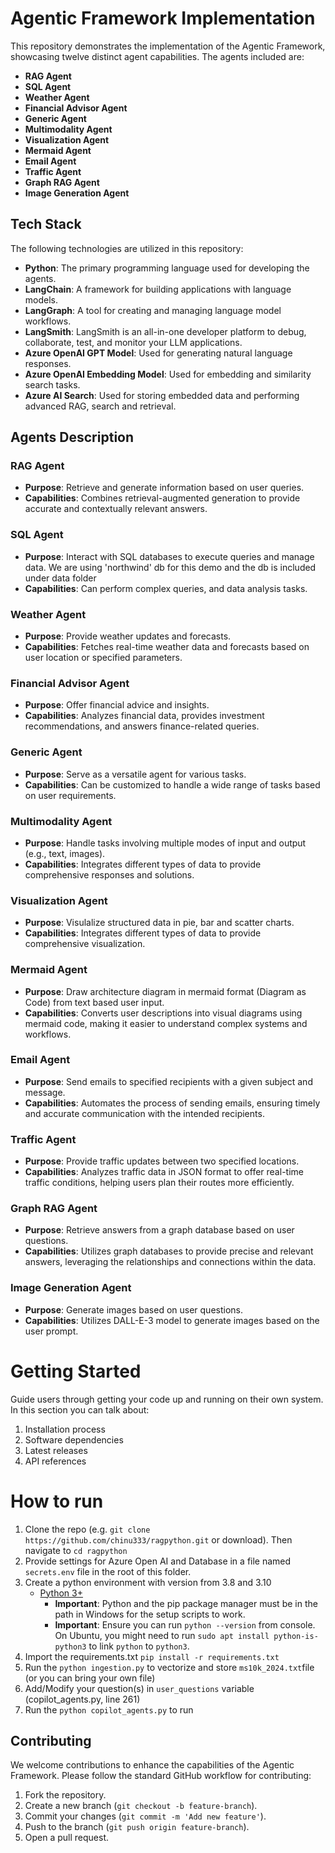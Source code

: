 # Agentic Framework Implementation

This repository demonstrates the implementation of the Agentic Framework, showcasing twelve distinct agent capabilities. The agents included are:

- **RAG Agent**
- **SQL Agent**
- **Weather Agent**
- **Financial Advisor Agent**
- **Generic Agent**
- **Multimodality Agent**
- **Visualization Agent**
- **Mermaid Agent**
- **Email Agent**
- **Traffic Agent**
- **Graph RAG Agent**
- **Image Generation Agent**

## Tech Stack

The following technologies are utilized in this repository:

- **Python**: The primary programming language used for developing the agents.
- **LangChain**: A framework for building applications with language models.
- **LangGraph**: A tool for creating and managing language model workflows.
- **LangSmith**: LangSmith is an all-in-one developer platform to debug, collaborate, test, and monitor your LLM applications.
- **Azure OpenAI GPT Model**: Used for generating natural language responses.
- **Azure OpenAI Embedding Model**: Used for embedding and similarity search tasks.
- **Azure AI Search**: Used for storing embedded data and performing advanced RAG, search and retrieval.

## Agents Description

### RAG Agent
- **Purpose**: Retrieve and generate information based on user queries.
- **Capabilities**: Combines retrieval-augmented generation to provide accurate and contextually relevant answers.

### SQL Agent
- **Purpose**: Interact with SQL databases to execute queries and manage data. We are using 'northwind' db for this demo and the db is included under data folder
- **Capabilities**: Can perform complex queries, and data analysis tasks.

### Weather Agent
- **Purpose**: Provide weather updates and forecasts.
- **Capabilities**: Fetches real-time weather data and forecasts based on user location or specified parameters.

### Financial Advisor Agent
- **Purpose**: Offer financial advice and insights.
- **Capabilities**: Analyzes financial data, provides investment recommendations, and answers finance-related queries.

### Generic Agent
- **Purpose**: Serve as a versatile agent for various tasks.
- **Capabilities**: Can be customized to handle a wide range of tasks based on user requirements.

### Multimodality Agent
- **Purpose**: Handle tasks involving multiple modes of input and output (e.g., text, images).
- **Capabilities**: Integrates different types of data to provide comprehensive responses and solutions.

### Visualization Agent
- **Purpose**: Visulalize structured data in pie, bar and scatter charts.
- **Capabilities**: Integrates different types of data to provide comprehensive visualization.

### Mermaid Agent
- **Purpose**: Draw architecture diagram in mermaid format (Diagram as Code) from text based user input.
- **Capabilities**: Converts user descriptions into visual diagrams using mermaid code, making it easier to understand complex systems and workflows.

### Email Agent
- **Purpose**: Send emails to specified recipients with a given subject and message.
- **Capabilities**: Automates the process of sending emails, ensuring timely and accurate communication with the intended recipients.

### Traffic Agent
- **Purpose**: Provide traffic updates between two specified locations.
- **Capabilities**: Analyzes traffic data in JSON format to offer real-time traffic conditions, helping users plan their routes more efficiently.

### Graph RAG Agent
- **Purpose**: Retrieve answers from a graph database based on user questions.
- **Capabilities**: Utilizes graph databases to provide precise and relevant answers, leveraging the relationships and connections within the data.

### Image Generation Agent
- **Purpose**: Generate images based on user questions.
- **Capabilities**: Utilizes DALL-E-3 model to generate images based on the user prompt.

# Getting Started
Guide users through getting your code up and running on their own system. In this section you can talk about:
1.	Installation process
2.	Software dependencies
3.	Latest releases
4.	API references

# How to run
1. Clone the repo (e.g. ```git clone https://github.com/chinu333/ragpython.git``` or download). Then navigate to ```cd ragpython```
2. Provide settings for Azure Open AI and Database in a file named `secrets.env` file in the root of this folder.
4. Create a python environment with version from 3.8 and 3.10
    - [Python 3+](https://www.python.org/downloads/)
        - **Important**: Python and the pip package manager must be in the path in Windows for the setup scripts to work.
        - **Important**: Ensure you can run `python --version` from console. On Ubuntu, you might need to run `sudo apt install python-is-python3` to link `python` to `python3`. 
5. Import the requirements.txt `pip install -r requirements.txt`
6. Run the ```python ingestion.py``` to vectorize and store `ms10k_2024.txt`file (or you can bring your own file)
7. Add/Modify your question(s) in `user_questions` variable (copilot_agents.py, line 261)
8. Run the ```python copilot_agents.py``` to run

## Contributing

We welcome contributions to enhance the capabilities of the Agentic Framework. Please follow the standard GitHub workflow for contributing:

1. Fork the repository.
2. Create a new branch (`git checkout -b feature-branch`).
3. Commit your changes (`git commit -m 'Add new feature'`).
4. Push to the branch (`git push origin feature-branch`).
5. Open a pull request.
